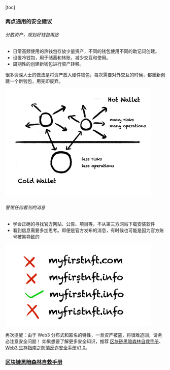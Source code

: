 [toc]

### 两点通用的安全建议

###### 分散资产，规划好钱包用途

- 日常高频使用的热钱包存放少量资产，不同的钱包使用不同的助记词创建。
- 设置冷钱包，用于储蓄和转账，减少交互和使用。
- 周期性的创建新钱包进行资产转移。

很多资深人士的做法是将资产放入硬件钱包，每次需要对外交互的时候，都重新创建一个新钱包，用完即废弃。

![img](imgs/hot-cold-wallets.png)

###### 警惕任何看到的消息

- 学会正确的寻找官方网站、公告、项目等，不从第三方网站下载安装软件
- 看到信息需要多加思考。即便是官方发布的消息，有时候也可能是因为官方账号被黑导致的

![img](imgs/fishing-websites.png)

再次提醒：由于 Web3 分布式和匿名的特性，一旦资产被盗，将很难追回，请务必注意安全问题！
如果想要了解更多安全知识，推荐 [区块链黑暗森林自救手册](https://github.com/slowmist/Blockchain-dark-forest-selfguard-handbook)、[Web3 生存指南之防骗反诈安全手册V1.0](https://e7qjl676i8.feishu.cn/docs/doccn2rvEMHefBYKvyTVRGwe7Pf#)。

### [区块链黑暗森林自救手册](https://tinyurl.com/y7z3wkfa)